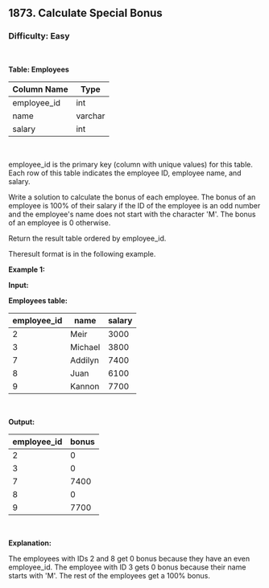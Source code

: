## 1873. Calculate Special Bonus
### Difficulty: Easy
<br>


**Table: Employees**

| Column Name | Type    |
|-------------|---------|
| employee_id | int     |
| name        | varchar |
| salary      | int     |
<br>

employee_id is the primary key (column with unique values) for this table.
Each row of this table indicates the employee ID, employee name, and salary.




Write a solution to calculate the bonus of each employee. The bonus of an employee is 100% of their salary if the ID of the employee is an odd number and the employee's name does not start with the character 'M'. The bonus of an employee is 0 otherwise.

Return the result table ordered by employee_id.

Theresult format is in the following example.


**Example 1:**

**Input:** 


**Employees table:**


| employee_id | name    | salary |
|-------------|---------|--------|
| 2           | Meir    | 3000   |
| 3           | Michael | 3800   |
| 7           | Addilyn | 7400   |
| 8           | Juan    | 6100   |
| 9           | Kannon  | 7700   |
<br>

**Output:** 


| employee_id | bonus |
|-------------|-------|
| 2           | 0     |
| 3           | 0     |
| 7           | 7400  |
| 8           | 0     |
| 9           | 7700  |
<br>

**Explanation:**

 
The employees with IDs 2 and 8 get 0 bonus because they have an even employee_id.
The employee with ID 3 gets 0 bonus because their name starts with 'M'.
The rest of the employees get a 100% bonus.

